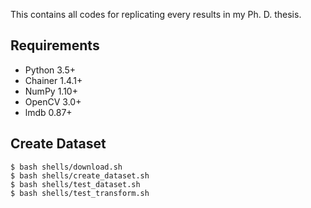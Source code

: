 This contains all codes for replicating every results in my Ph. D. thesis.

## Requirements

- Python 3.5+
- Chainer 1.4.1+
- NumPy 1.10+
- OpenCV 3.0+
- lmdb 0.87+

## Create Dataset

```
$ bash shells/download.sh
$ bash shells/create_dataset.sh
$ bash shells/test_dataset.sh
$ bash shells/test_transform.sh
```
